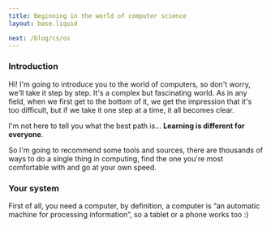 ```yaml
---
title: Beginning in the world of computer science
layout: base.liquid

next: /blog/cs/os
---
```


### Introduction
Hi! I'm going to introduce you to the world of computers, so don't worry, we'll take it step by step. It's a complex but fascinating world. As in any field, when we first get to the bottom of it, we get the impression that it's too difficult, but if we take it one step at a time, it all becomes clear.

I'm not here to tell you what the best path is... **Learning is different for everyone**.

So I'm going to recommend some tools and sources, there are thousands of ways to do a single thing in computing, find the one you're most comfortable with and go at your own speed.

### Your system
First of all, you need a computer, by definition, a computer is “an automatic machine for processing information”, so a tablet or a phone works too :)
